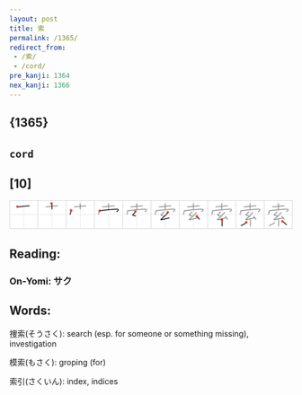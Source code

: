 ```yaml
---
layout: post
title: 索
permalink: /1365/
redirect_from:
 - /索/
 - /cord/
pre_kanji: 1364
nex_kanji: 1366
---
```


## {1365}

## `cord`

## [10]

<div class="stroke"><img src="../images/E7B4A2.png" /></div>

## Reading:

### On-Yomi: サク

## Words:

捜索(そうさく): search (esp. for someone or something missing), investigation

模索(もさく): groping (for)

索引(さくいん): index, indices
